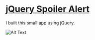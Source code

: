 # [jQuery Spoiler Alert](https://lastnamearya.github.io/jQuery-Spoiler-Alert/)
I built this small [app](https://lastnamearya.github.io/jQuery-Spoiler-Alert/) using jQuery.

![Alt Text](https://media.giphy.com/media/5yWTqQv8rcITwiOOsz/giphy.gif)
